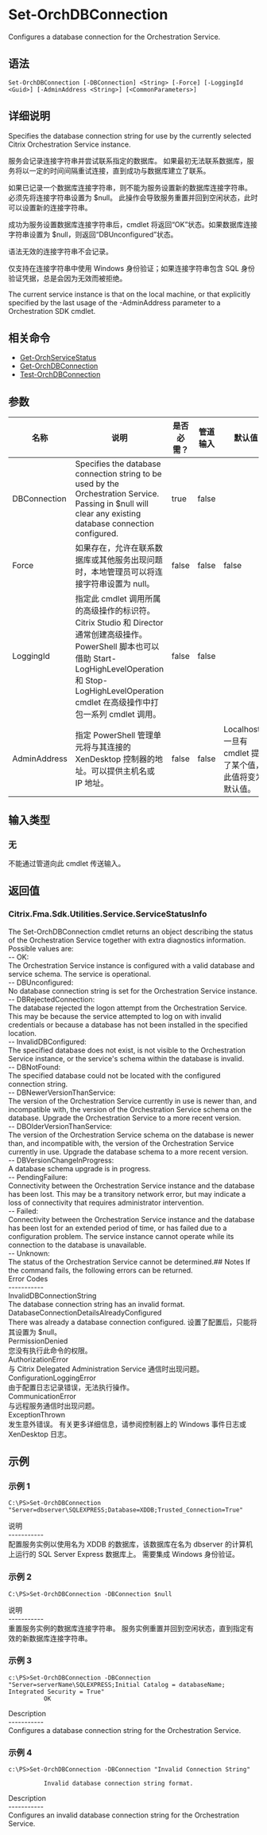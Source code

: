 # Set-OrchDBConnection

Configures a database connection for the Orchestration Service.

## 语法

    Set-OrchDBConnection [-DBConnection] <String> [-Force] [-LoggingId <Guid>] [-AdminAddress <String>] [<CommonParameters>]
    

## 详细说明

Specifies the database connection string for use by the currently selected Citrix Orchestration Service instance.

服务会记录连接字符串并尝试联系指定的数据库。 如果最初无法联系数据库，服务将以一定的时间间隔重试连接，直到成功与数据库建立了联系。

如果已记录一个数据库连接字符串，则不能为服务设置新的数据库连接字符串。 必须先将连接字符串设置为 $null。 此操作会导致服务重置并回到空闲状态，此时可以设置新的连接字符串。

成功为服务设置数据库连接字符串后，cmdlet 将返回“OK”状态。如果数据库连接字符串设置为 $null，则返回“DBUnconfigured”状态。

语法无效的连接字符串不会记录。

仅支持在连接字符串中使用 Windows 身份验证；如果连接字符串包含 SQL 身份验证凭据，总是会因为无效而被拒绝。

The current service instance is that on the local machine, or that explicitly specified by the last usage of the -AdminAddress parameter to a Orchestration SDK cmdlet.

## 相关命令

- [Get-OrchServiceStatus](Get-OrchServiceStatus.html)
- [Get-OrchDBConnection](Get-OrchDBConnection.html)
- [Test-OrchDBConnection](Test-OrchDBConnection.html)

## 参数

| 名称           | 说明                                                                                                                                                                     | 是否必需？ | 管道输入  | 默认值                                   |
| ------------ | ---------------------------------------------------------------------------------------------------------------------------------------------------------------------- | ----- | ----- | ------------------------------------- |
| DBConnection | Specifies the database connection string to be used by the Orchestration Service. Passing in $null will clear any existing database connection configured.             | true  | false |                                       |
| Force        | 如果存在，允许在联系数据库或其他服务出现问题时，本地管理员可以将连接字符串设置为 null。                                                                                                                         | false | false | false                                 |
| LoggingId    | 指定此 cmdlet 调用所属的高级操作的标识符。 Citrix Studio 和 Director 通常创建高级操作。 PowerShell 脚本也可以借助 Start-LogHighLevelOperation 和 Stop-LogHighLevelOperation cmdlet 在高级操作中打包一系列 cmdlet 调用。 | false | false |                                       |
| AdminAddress | 指定 PowerShell 管理单元将与其连接的 XenDesktop 控制器的地址。可以提供主机名或 IP 地址。                                                                                                             | false | false | Localhost。一旦有 cmdlet 提供了某个值，此值将变为默认值。 |

## 输入类型

### 无

不能通过管道向此 cmdlet 传送输入。

## 返回值

### Citrix.Fma.Sdk.Utilities.Service.ServiceStatusInfo

The Set-OrchDBConnection cmdlet returns an object describing the status of the Orchestration Service together with extra diagnostics information. Possible values are:  
-- OK:  
The Orchestration Service instance is configured with a valid database and service schema. The service is operational.  
-- DBUnconfigured:  
No database connection string is set for the Orchestration Service instance.  
-- DBRejectedConnection:  
The database rejected the logon attempt from the Orchestration Service. This may be because the service attempted to log on with invalid credentials or because a database has not been installed in the specified location.  
-- InvalidDBConfigured:  
The specified database does not exist, is not visible to the Orchestration Service instance, or the service's schema within the database is invalid.  
-- DBNotFound:  
The specified database could not be located with the configured connection string.  
-- DBNewerVersionThanService:  
The version of the Orchestration Service currently in use is newer than, and incompatible with, the version of the Orchestration Service schema on the database. Upgrade the Orchestration Service to a more recent version.  
-- DBOlderVersionThanService:  
The version of the Orchestration Service schema on the database is newer than, and incompatible with, the version of the Orchestration Service currently in use. Upgrade the database schema to a more recent version.  
-- DBVersionChangeInProgress:  
A database schema upgrade is in progress.  
-- PendingFailure:  
Connectivity between the Orchestration Service instance and the database has been lost. This may be a transitory network error, but may indicate a loss of connectivity that requires administrator intervention.  
-- Failed:  
Connectivity between the Orchestration Service instance and the database has been lost for an extended period of time, or has failed due to a configuration problem. The service instance cannot operate while its connection to the database is unavailable.  
-- Unknown:  
The status of the Orchestration Service cannot be determined.## Notes If the command fails, the following errors can be returned.  
Error Codes  
\---\---\-----  
InvalidDBConnectionString  
The database connection string has an invalid format.  
DatabaseConnectionDetailsAlreadyConfigured  
There was already a database connection configured. 设置了配置后，只能将其设置为 $null。  
PermissionDenied  
您没有执行此命令的权限。  
AuthorizationError  
与 Citrix Delegated Administration Service 通信时出现问题。  
ConfigurationLoggingError  
由于配置日志记录错误，无法执行操作。  
CommunicationError  
与远程服务通信时出现问题。  
ExceptionThrown  
发生意外错误。 有关更多详细信息，请参阅控制器上的 Windows 事件日志或 XenDesktop 日志。

## 示例

### 示例 1

    C:\PS>Set-OrchDBConnection "Server=dbserver\SQLEXPRESS;Database=XDDB;Trusted_Connection=True"
    

说明  
\---\---\-----  
配置服务实例以使用名为 XDDB 的数据库，该数据库在名为 dbserver 的计算机上运行的 SQL Server Express 数据库上。 需要集成 Windows 身份验证。

### 示例 2

    C:\PS>Set-OrchDBConnection -DBConnection $null
    

说明  
\---\---\-----  
重置服务实例的数据库连接字符串。 服务实例重置并回到空闲状态，直到指定有效的新数据库连接字符串。

### 示例 3

    c:\PS>Set-OrchDBConnection -DBConnection "Server=serverName\SQLEXPRESS;Initial Catalog = databaseName;  Integrated Security = True"
              OK
    

Description  
\---\---\-----  
Configures a database connection string for the Orchestration Service.

### 示例 4

    c:\PS>Set-OrchDBConnection -DBConnection "Invalid Connection String"
    
              Invalid database connection string format.
    

Description  
\---\---\-----  
Configures an invalid database connection string for the Orchestration Service.